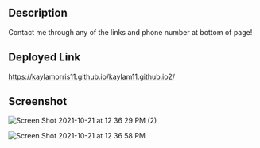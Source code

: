 ## Description
Contact me through any of the links and phone number at bottom of page!

## Deployed Link
https://kaylamorris11.github.io/kaylam11.github.io2/

## Screenshot
![Screen Shot 2021-10-21 at 12 36 29 PM (2)](https://user-images.githubusercontent.com/78561316/138345615-548073d2-b176-4472-91ce-3f236e18b50b.png)

![Screen Shot 2021-10-21 at 12 36 58 PM](https://user-images.githubusercontent.com/78561316/138345751-a7a5fcc8-95ce-4b09-9d7d-e285f9bd8d63.png)



